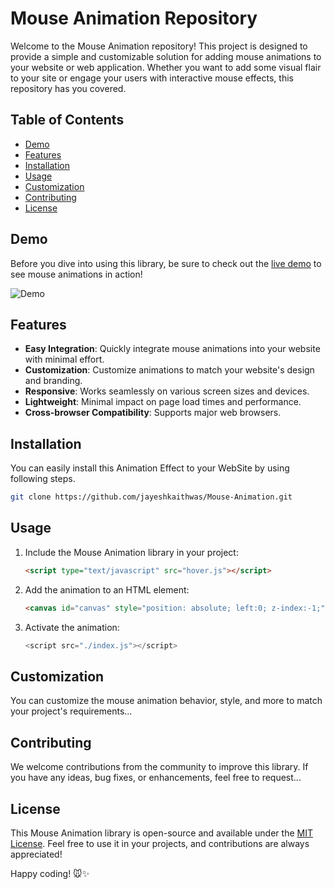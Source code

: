 # Mouse Animation Repository

Welcome to the Mouse Animation repository! This project is designed to provide a simple and customizable solution for adding mouse animations to your website or web application. Whether you want to add some visual flair to your site or engage your users with interactive mouse effects, this repository has you covered.

## Table of Contents

- [Demo](#demo)
- [Features](#features)
- [Installation](#installation)
- [Usage](#usage)
- [Customization](#customization)
- [Contributing](#contributing)
- [License](#license)

## Demo

Before you dive into using this library, be sure to check out the [live demo](https://rawcdn.githack.com/jayeshkaithwas/Mouse-Animation/0d36780fd1c3518758bcc6b57cafeaf57c5159b9/index.html ) to see mouse animations in action!

![Demo](demo.gif)

## Features

- **Easy Integration**: Quickly integrate mouse animations into your website with minimal effort.
- **Customization**: Customize animations to match your website's design and branding.
- **Responsive**: Works seamlessly on various screen sizes and devices.
- **Lightweight**: Minimal impact on page load times and performance.
- **Cross-browser Compatibility**: Supports major web browsers.

## Installation

You can easily install this Animation Effect to your WebSite by using following steps.

```bash
git clone https://github.com/jayeshkaithwas/Mouse-Animation.git
```



## Usage

1. Include the Mouse Animation library in your project:

   ```html
   <script type="text/javascript" src="hover.js"></script>
   ```

2. Add the animation to an HTML element:

   ```html
   <canvas id="canvas" style="position: absolute; left:0; z-index:-1;"></canvas>
   ```

3. Activate the animation:

   ```javascript
   <script src="./index.js"></script>
   ```

## Customization

You can customize the mouse animation behavior, style, and more to match your project's requirements...

## Contributing

We welcome contributions from the community to improve this library. If you have any ideas, bug fixes, or enhancements, feel free to request...

## License

This Mouse Animation library is open-source and available under the [MIT License](https://github.com/jayeshkaithwas/Mouse-Animation/blob/main/LICENSE). Feel free to use it in your projects, and contributions are always appreciated!

Happy coding! 🐭✨
